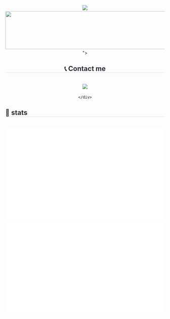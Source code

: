 <div align= "center">
    <img src="https://capsule-render.vercel.app/api?type=waving&color=0:FFE3E3,100:4f4dff&height=180&text=Yujung's%20GitHub&animation=blink&fontColor=ffffff&fontSize=60" />
</div>

<div align = "center">
    <a href="
<a href="https://www.gitanimals.org/en_US?utm_medium=image&utm_source=yujunggg&utm_content=line">
  <img
    src="https://render.gitanimals.org/lines/yujunggg"
    width="600"
    height="120"
  />
</a>
  ">
    </a>

<div>
    <h2 style="border-bottom: 1px solid #d8dee4; color: #282d33;"> 📞 Contact me </h2> <br> 
    <div align= "center"> <a href=https://www.instagram.com/y.xunj_z> <img src="https://img.shields.io/badge/Instagram-E4405F?style=for-the-badge&logo=Instagram&logoColor=white&link=https://www.instagram.com/y.xunj_z"> </a>
         
    </div>
</div>

<div style="text-align: left;">
        <h2 style="border-bottom: 1px solid #d8dee4; color: #282d33;"> 👑 stats </h2> <br> 
</div>
<div align= "center">
    <img src="https://github.com/yujunggg/github-stats-transparent/blob/output/generated/overview.svg" alt="Overview">
    <img src="https://github.com/yujunggg/github-stats-transparent/blob/output/generated/languages.svg" alt="Languages">
</div>
